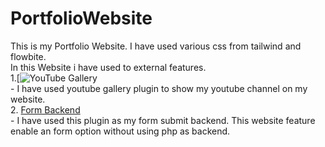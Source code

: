 # PortfolioWebsite
This is my Portfolio Website. I have used various css from tailwind and flowbite.<br>
In this Website i have used to external features.<br>
1.[![YouTube Gallery](https://elfsight.com/)<br> - I have used youtube gallery plugin to show my youtube channel on my website.<br>
2. [Form Backend](https://formspree.io/) <br>- I have used this plugin as my form submit backend. This website feature enable an form option without using php as backend.
